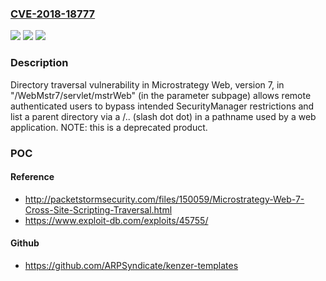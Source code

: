 ### [CVE-2018-18777](https://cve.mitre.org/cgi-bin/cvename.cgi?name=CVE-2018-18777)
![](https://img.shields.io/static/v1?label=Product&message=n%2Fa&color=blue)
![](https://img.shields.io/static/v1?label=Version&message=n%2Fa&color=blue)
![](https://img.shields.io/static/v1?label=Vulnerability&message=n%2Fa&color=brighgreen)

### Description

Directory traversal vulnerability in Microstrategy Web, version 7, in "/WebMstr7/servlet/mstrWeb" (in the parameter subpage) allows remote authenticated users to bypass intended SecurityManager restrictions and list a parent directory via a /.. (slash dot dot) in a pathname used by a web application.  NOTE: this is a deprecated product.

### POC

#### Reference
- http://packetstormsecurity.com/files/150059/Microstrategy-Web-7-Cross-Site-Scripting-Traversal.html
- https://www.exploit-db.com/exploits/45755/

#### Github
- https://github.com/ARPSyndicate/kenzer-templates

